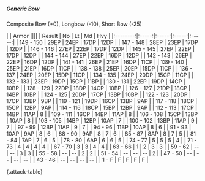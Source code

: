 ##### Generic Bow

Composite Bow (+0), Longbow (-10), Short Bow  (-25)

|      |   Armor   ||||
|   Result   |   No   |   Lt   |   Md   |   Hvy   |
|:--------:|:-----:|:-----:|:-----:|:-----:|
| 149 - 150 | 29EP | 24EP | 17DP | 12DP |
| 147 - 148 | 28EP | 23EP | 17DP | 12DP |
| 146 - 146 | 27EP | 22EP | 17DP | 12DP |
| 145 - 145 | 27EP | 22EP | 17DP | 12DP |
| 144 - 144 | 27EP | 22EP | 16DP | 12DP |
| 142 - 143 | 26EP | 22EP | 16DP | 12DP |
| 141 - 141 | 26EP | 21EP | 16DP | 11CP |
| 139 - 140 | 25EP | 21EP | 16DP | 11CP |
| 138 - 138 | 25EP | 20EP | 15DP | 11CP |
| 136 - 137 | 24EP | 20EP | 15DP | 11CP |
| 134 - 135 | 24EP | 20DP | 15CP | 11CP |
| 132 - 133 | 23EP | 19DP | 15CP | 11BP |
| 130 - 131 | 22EP | 19DP | 14CP | 10BP |
| 128 - 129 | 22DP | 18DP | 14CP | 10BP |
| 126 - 127 | 21DP | 18CP | 14BP | 10BP |
| 124 - 125 | 20DP | 17CP | 13BP | 10BP |
| 122 - 123 | 20DP | 17CP | 13BP | 9BP |
| 119 - 121 | 19DP | 16CP | 13BP | 9AP |
| 117 - 118 | 18CP | 15CP | 12BP | 9AP |
| 114 - 116 | 18CP | 15BP | 12BP | 9AP |
| 112 - 113 | 17CP | 14BP | 11AP | 8 |
| 109 - 111 | 16CP | 14BP | 11AP | 8 |
| 106 - 108 | 15CP | 13BP | 10AP | 8 |
| 103 - 105 | 14BP | 12BP | 10AP | 7 |
| 100 - 102 | 13BP | 11AP | 9 | 7 |
| 97 - 99 | 12BP | 11AP | 9 | 7 |
| 94 - 96 | 11BP | 10AP | 8 | 6 |
| 91 - 93 | 10AP | 9AP | 8 | 6 |
| 88 - 90 | 9AP | 8 | 7 | 6 |
| 85 - 87 | 8AP | 8 | 7 | 5 |
| 81 - 84 | 7AP | 7 | 6 | 5 |
| 78 - 80 | 6AP | 6 | 6 | 5 |
| 74 - 77 | 5 | 5 | 5 | 4 |
| 71 - 73 | 4 | 4 | 4 | 4 |
| 67 - 70 | 3 | 3 | 4 | 4 |
| 63 - 66 | 1 | 2 | 3 | 3 |
| 59 - 62 | --  | --  | 3 | 3 |
| 55 - 58 | --  | --  | 2 | 2 |
| 51 - 54 | --  | --  | --  | 2 |
| 47 - 50 | --  | --  | --  | --  |
| 43 - 46 | --  | --  | --  | --  |
| 1 - F | F | F | F | F |

{.attack-table}
